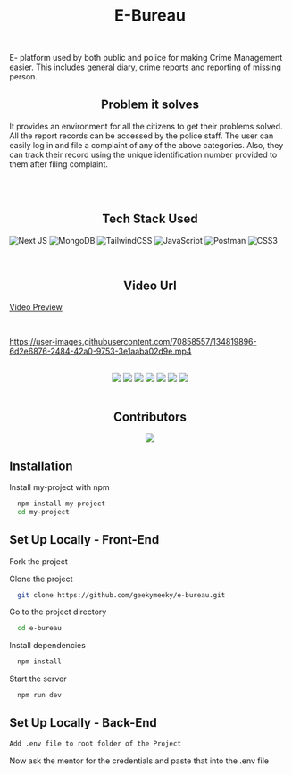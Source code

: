 <h1 align="center">E-Bureau </h1>
<br>
<p align="center">
  


E- platform used by both public and police for making Crime Management easier. This includes general diary, crime reports and reporting of missing person.
<br>
<h2 align="center"> Problem it solves </h2>

It provides an environment for all the citizens to get their problems solved. All the report records can be accessed by the police staff. The user can easily log in and file a complaint of any of the above categories. Also, they can track their record using the unique identification number provided to them after filing complaint.
</p>
<br>
<br>

<h2 align="center"> Tech Stack Used </h2>

 ![Next JS](https://img.shields.io/badge/Next-black?style=for-the-badge&logo=next.js&logoColor=white) 
 ![MongoDB](https://img.shields.io/badge/MongoDB-%234ea94b.svg?style=for-the-badge&logo=mongodb&logoColor=white)
 ![TailwindCSS](https://img.shields.io/badge/tailwindcss-%2338B2AC.svg?style=for-the-badge&logo=tailwind-css&logoColor=white)
 ![JavaScript](https://img.shields.io/badge/javascript-%23323330.svg?style=for-the-badge&logo=javascript&logoColor=%23F7DF1E)
 ![Postman](https://img.shields.io/badge/Postman-FF6C37?style=for-the-badge&logo=postman&logoColor=white)
 ![CSS3](https://img.shields.io/badge/css3-%231572B6.svg?style=for-the-badge&logo=css3&logoColor=white)
 
 <br>


<h2 align="center"> Video Url </h2>

[Video Preview](https://youtu.be/GKvoI8nf254)

<br>

https://user-images.githubusercontent.com/70858557/134819896-6d2e6876-2484-42a0-9753-3e1aaba02d9e.mp4

<br>

<div align="center">
<a href="https://github.com/geekymeeky/e-bureau/graphs/contributors"><img src="https://img.shields.io/github/contributors/geekymeeky/e-bureau?color=brightgreen"></a>
<a href="https://github.com/geekymeeky/e-bureau/stargazers"><img src="https://img.shields.io/github/stars/geekymeeky/e-bureau?color=0059b3"></a>
<a href="https://github.com/geekymeeky/e-bureau/network/members"><img src="https://img.shields.io/github/forks/geekymeeky/e-bureau?color=yellow"></a>
<a href="https://github.com/geekymeeky/e-bureau/issues"><img src="https://img.shields.io/github/issues/geekymeeky/e-bureau?color=0059b3"></a>
<a href="https://github.com/geekymeeky/e-bureau/issues?q=is%3Aissue+is%3Aclosed"><img src="https://img.shields.io/github/issues-closed-raw/geekymeeky/e-bureau?color=yellow"></a>
<a href="https://github.com/geekymeeky/e-bureau/pulls"><img src="https://img.shields.io/github/issues-pr/geekymeeky/e-bureau?color=brightgreen"></a>
<a href="https://github.com/geekymeeky/e-bureau/pulls?q=is%3Apr+is%3Aclosed"><img src="https://img.shields.io/github/issues-pr-closed-raw/geekymeeky/e-bureau?color=0059b3"></a> 
</div>
<br>

<h2 align="center"> Contributors </h2>

<div align="center">
<a href = "https://github.com/geekymeeky/e-bureau/graphs/contributors">
  <img src = "https://contrib.rocks/image?repo=geekymeeky/e-bureau"/>
</a>
</div>


## Installation

Install my-project with npm

```bash
  npm install my-project
  cd my-project
```
    
## Set Up Locally - Front-End

Fork the project



Clone the project

```bash
  git clone https://github.com/geekymeeky/e-bureau.git
```

Go to the project directory

```bash
  cd e-bureau
```

Install dependencies

```bash
  npm install
```

Start the server

```bash
  npm run dev
```



## Set Up Locally - Back-End

  ```bash
  Add .env file to root folder of the Project
```

Now ask the mentor for the credentials and paste that into the .env file






